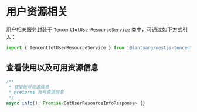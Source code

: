 # 用户资源相关

用户相关服务封装于 `TencentIotUserResourceService` 类中，可通过如下方式引入：

``` typescript
import { TencentIotUserResourceService } from '@lantsang/nestjs-tencent-iot'
```

## 查看使用以及可用资源信息

``` typescript
/**
 * 获取账号资源信息
 * @returns 账号资源信息
 */
async info(): Promise<GetUserResourceInfoResponse> {}
```

